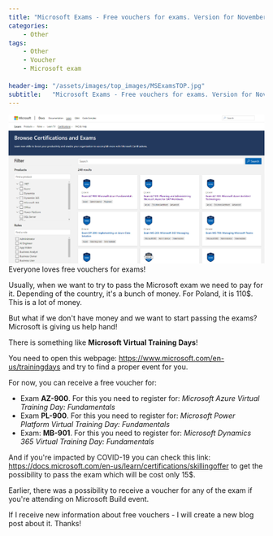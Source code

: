 ```yaml
---
title: "Microsoft Exams - Free vouchers for exams. Version for November 2020"
categories:
    - Other
tags:
    - Other
    - Voucher
    - Microsoft exam

header-img: "/assets/images/top_images/MSExamsTOP.jpg"
subtitle:   "Microsoft Exams - Free vouchers for exams. Version for November 2020"
---
```

![Microsoft Exams - Free vouchers for exams. Version for November 2020](/assets/images/top_images/MSExamsTOP.jpg) Everyone loves free vouchers for exams!

Usually, when we want to try to pass the Microsoft exam we need to pay for it. Depending of the country, it's a bunch of money. For Poland, it is 110$. This is a lot of money.

But what if we don't have money and we want to start passing the exams? Microsoft is giving us help hand!

There is something like **Microsoft Virtual Training Days**!

You need to open this webpage: https://www.microsoft.com/en-us/trainingdays and try to find a proper event for you.

For now, you can receive a free voucher for:

* Exam **AZ-900**. For this you need to register for: *Microsoft Azure Virtual Training Day: Fundamentals*
* Exam **PL-900**. For this you need to register for: *Microsoft Power Platform Virtual Training Day: Fundamentals*
* Exam: **MB-901**. For this you need to register for: *Microsoft Dynamics 365 Virtual Training Day: Fundamentals*

And if you're impacted by COVID-19 you can check this link: https://docs.microsoft.com/en-us/learn/certifications/skillingoffer to get the possibility to pass the exam which will be cost only 15$.

Earlier, there was a possibility to receive a voucher for any of the exam if you're attending on Microsoft Build event. 

If I receive new information about free vouchers - I will create a new blog post about it. Thanks!